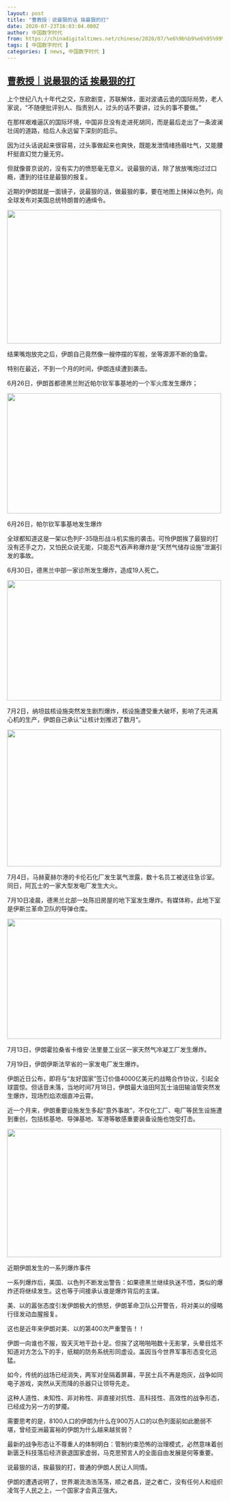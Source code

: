 ```yaml
---
layout: post
title: "曹教授｜说最狠的话 挨最狠的打"
date: 2020-07-23T16:03:04.000Z
author: 中国数字时代
from: https://chinadigitaltimes.net/chinese/2020/07/%e6%9b%b9%e6%95%99%e6%8e%88%ef%bd%9c%e8%af%b4%e6%9c%80%e7%8b%a0%e7%9a%84%e8%af%9d-%e6%8c%a8%e6%9c%80%e7%8b%a0%e7%9a%84%e6%89%93/
tags: [ 中国数字时代 ]
categories: [ news, 中国数字时代 ]
---
```

<!--1595520184000-->
[曹教授｜说最狠的话 挨最狠的打](https://chinadigitaltimes.net/chinese/2020/07/%e6%9b%b9%e6%95%99%e6%8e%88%ef%bd%9c%e8%af%b4%e6%9c%80%e7%8b%a0%e7%9a%84%e8%af%9d-%e6%8c%a8%e6%9c%80%e7%8b%a0%e7%9a%84%e6%89%93/)
------

<div>
<p>上个世纪八九十年代之交，东欧剧变，苏联解体，面对波谲云诡的国际局势，老人家说，“不随便批评别人、指责别人，过头的话不要讲，过头的事不要做。”</p><p>在那样艰难逼仄的国际环境，中国非旦没有走进死胡同，而是最后走出了一条波澜壮阔的道路，给后人永远留下深刻的启示。</p><p>因为过头话说起来很容易，过头事做起来也爽快，既能发泄情绪扬眉吐气，又能腰杆挺直幻觉力量无穷。</p><p>但就像普京说的，没有实力的愤怒毫无意义。说最狠的话，除了放放嘴炮过过口瘾，遭到的往往是最狠的报复。</p><p>近期的伊朗就是一面镜子，说最狠的话，做最狠的事，要在地图上抹掉以色列，向全球发布对美国总统特朗普的通缉令。</p><p><img class="aligncenter wp-image-650704" src="https://chinadigitaltimes.net/chinese/files/2020/07/伊朗.jpeg" alt="" width="500" height="312" srcset="https://chinadigitaltimes.net/chinese/files/2020/07/伊朗.jpeg 640w, https://chinadigitaltimes.net/chinese/files/2020/07/伊朗-300x187.jpeg 300w, https://chinadigitaltimes.net/chinese/files/2020/07/伊朗-400x250.jpeg 400w" sizes="(max-width: 500px) 100vw, 500px" /></p><p>结果嘴炮放完之后，伊朗自己竟然像一艘停摆的军舰，坐等源源不断的鱼雷。</p><p>特别在最近，不到一个月的时间，伊朗连续遭到袭击。</p><p>6月26日，伊朗首都德黑兰附近帕尔钦军事基地的一个军火库发生爆炸；</p><div id="attachment_650706" style="width: 510px" class="wp-caption aligncenter"><img aria-describedby="caption-attachment-650706" class="wp-image-650706" src="https://chinadigitaltimes.net/chinese/files/2020/07/伊朗2-1.jpeg" alt="" width="500" height="281" srcset="https://chinadigitaltimes.net/chinese/files/2020/07/伊朗2-1.jpeg 640w, https://chinadigitaltimes.net/chinese/files/2020/07/伊朗2-1-300x169.jpeg 300w" sizes="(max-width: 500px) 100vw, 500px" /><p id="caption-attachment-650706" class="wp-caption-text">6月26日，帕尔钦军事基地发生爆炸</p></div><p>全球都知道这是一架以色列F-35隐形战斗机实施的袭击。可怜伊朗挨了最狠的打没有还手之力，又怕民众说无能，只能忍气吞声称爆炸是“天然气储存设施”泄漏引发的事故。</p><p>6月30日，德黑兰中部一家诊所发生爆炸，造成19人死亡。</p><p><img class="aligncenter wp-image-650707" src="https://chinadigitaltimes.net/chinese/files/2020/07/伊朗3.jpeg" alt="" width="500" height="281" srcset="https://chinadigitaltimes.net/chinese/files/2020/07/伊朗3.jpeg 640w, https://chinadigitaltimes.net/chinese/files/2020/07/伊朗3-300x169.jpeg 300w" sizes="(max-width: 500px) 100vw, 500px" /></p><p>7月2日，纳坦兹核设施突然发生剧烈爆炸，核设施遭受重大破坏，影响了先进离心机的生产，伊朗自己承认“让核计划推迟了数月“。</p><p><img class="aligncenter wp-image-650709" src="https://chinadigitaltimes.net/chinese/files/2020/07/伊朗4-1.jpeg" alt="" width="500" height="320" srcset="https://chinadigitaltimes.net/chinese/files/2020/07/伊朗4-1.jpeg 640w, https://chinadigitaltimes.net/chinese/files/2020/07/伊朗4-1-300x192.jpeg 300w" sizes="(max-width: 500px) 100vw, 500px" /></p><p>7月4日，马赫夏赫尔港的卡伦石化厂发生氯气泄露，数十名员工被送往急诊室。同日，阿瓦士的一家大型发电厂发生大火。</p><p>7月10日凌晨，德黑兰北部一处陈旧房屋的地下室发生爆炸。有媒体称，此地下室是伊斯兰革命卫队的导弹仓库。</p><p><img class="aligncenter wp-image-650710" src="https://chinadigitaltimes.net/chinese/files/2020/07/伊朗5.jpeg" alt="" width="500" height="281" srcset="https://chinadigitaltimes.net/chinese/files/2020/07/伊朗5.jpeg 640w, https://chinadigitaltimes.net/chinese/files/2020/07/伊朗5-300x169.jpeg 300w" sizes="(max-width: 500px) 100vw, 500px" /></p><p>7月13日，伊朗霍拉桑省卡维安·法里曼工业区一家天然气冷凝工厂发生爆炸。</p><p>7月19日，伊朗伊斯法罕省的一家发电厂发生爆炸。</p><p>伊朗近日公布，即将与“友好国家”签订价值4000亿美元的战略合作协议，引起全球震惊。但话音未落，当地时间7月18日，伊朗最大油田阿瓦士油田输油管突然发生爆炸，现场烈焰浓烟直冲云霄。</p><p>近一个月来，伊朗重要设施发生多起“意外事故”，不仅化工厂、电厂等民生设施遭到重创，包括核基地、导弹基地、军港等敏感重要装备设施也饱受打击。</p><div id="attachment_650711" style="width: 510px" class="wp-caption aligncenter"><img aria-describedby="caption-attachment-650711" class="wp-image-650711" src="https://chinadigitaltimes.net/chinese/files/2020/07/伊朗6.jpeg" alt="" width="500" height="300" srcset="https://chinadigitaltimes.net/chinese/files/2020/07/伊朗6.jpeg 634w, https://chinadigitaltimes.net/chinese/files/2020/07/伊朗6-300x180.jpeg 300w, https://chinadigitaltimes.net/chinese/files/2020/07/伊朗6-627x376.jpeg 627w, https://chinadigitaltimes.net/chinese/files/2020/07/伊朗6-440x264.jpeg 440w" sizes="(max-width: 500px) 100vw, 500px" /><p id="caption-attachment-650711" class="wp-caption-text">近期伊朗发生的一系列爆炸事件</p></div><p>一系列爆炸后，美国、以色列不断发出警告：如果德黑兰继续执迷不悟，类似的爆炸还将继续发生。这也等于间接承认谁是爆炸背后的主谋。</p><p>美、以的嚣张态度引发伊朗极大的愤怒，伊朗革命卫队公开警告，将对美以的侵略行径发动血腥报复。</p><p>这也是近年来伊朗对美、以的第400次严重警告！！</p><p>伊朗一向谁也不服，毁天灭地干劲十足。但挨了这啪啪啪数十无影掌，头晕目炫不知道对方怎么下的手，纸糊的防务系统形同虚设。盖因当今世界军事形态变化迅猛。</p><p>如今，传统的战场已经消失，两军对垒隔着屏幕，平民士兵不再是炮灰，战争如同电子游戏，突然从天而降的杀器只让领导先走。</p><p>这种人道性、未知性、非对称性、非直接对抗性、高科技性、高效性的战争形态，已经成为另一方的梦魇。</p><p>需要思考的是，8100人口的伊朗为什么在900万人口的以色列面前如此脆弱不堪，曾经亚洲最富裕的伊朗为什么越来越贫弱？</p><p>最新的战争形态让不尊重人的体制明白：管制约束恐怖的治理模式，必然意味着创新匮乏科技落后经济衰退国家虚弱，马克思预言人的全面自由发展是何等重要。</p><p>说最狠的话，挨最狠的打，普通的伊朗人民让人同情。</p><p>伊朗的遭遇说明了，世界潮流浩浩荡荡，顺之者昌，逆之者亡，没有任何人和组织凌驾于人民之上，一个国家才会真正强大。</p>
</div>
